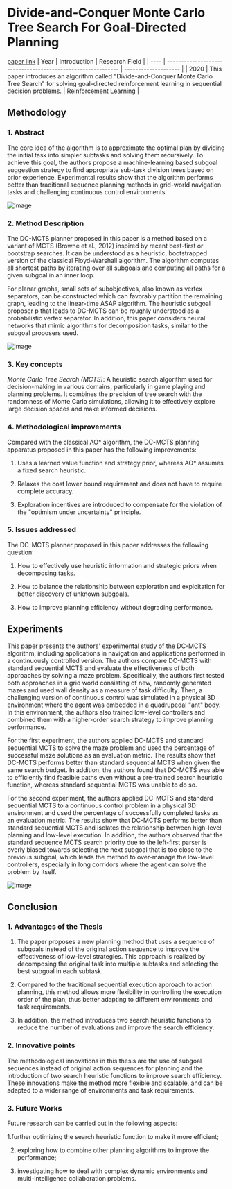 # Divide-and-Conquer Monte Carlo Tree Search For Goal-Directed Planning
[paper link](https://arxiv.org/pdf/2004.11410.pdf)
| Year | Introduction                                                         | Research Field                 |
| ---- | ------------------------------------------------------------ | -------------------- |
| 2020 | This paper introduces an algorithm called "Divide-and-Conquer Monte Carlo Tree Search" for solving goal-directed reinforcement learning in sequential decision problems.         |  Reinforcement Learning         |

## Methodology

### 1. Abstract
  The core idea of the algorithm is to approximate the optimal plan by dividing the initial task into simpler subtasks and solving them recursively. To achieve this goal, the authors propose a machine-learning based subgoal suggestion strategy to find appropriate sub-task division trees based on prior experience. Experimental results show that the algorithm performs better than traditional sequence planning methods in grid-world navigation tasks and challenging continuous control environments.

  ![image](https://github.com/Zhang-Bocheng/paper-reading/assets/160409071/481d4c3e-8f10-4be3-b082-687a85ad46af)

### 2. Method Description 
  The DC-MCTS planner proposed in this paper is a method based on a variant of MCTS (Browne et al., 2012) inspired by recent best-first or bootstrap searches. It can be understood as a heuristic, bootstrapped version of the classical Floyd-Warshall algorithm. The algorithm computes all shortest paths by iterating over all subgoals and computing all paths for a given subgoal in an inner loop. 
  
  For planar graphs, small sets of subobjectives, also known as vertex separators, can be constructed which can favorably partition the remaining graph, leading to the linear-time ASAP algorithm. The heuristic subgoal proposer p that leads to DC-MCTS can be roughly understood as a probabilistic vertex separator. In addition, this paper considers neural networks that mimic algorithms for decomposition tasks, similar to the subgoal proposers used.

  ![image](https://github.com/Zhang-Bocheng/paper-reading/assets/160409071/2b28cfff-ce4a-4a65-bd0d-c5d705b6fe06)

### 3. Key concepts
  _Monte Carlo Tree Search (MCTS)_: A heuristic search algorithm used for decision-making in various domains, particularly in game playing and planning problems. It combines the precision of tree search with the randomness of Monte Carlo simulations, allowing it to effectively explore large decision spaces and make informed decisions.
  
### 4. Methodological improvements
  Compared with the classical AO* algorithm, the DC-MCTS planning apparatus proposed in this paper has the following improvements:

  1. Uses a learned value function and strategy prior, whereas AO* assumes a fixed search heuristic.
  
  2. Relaxes the cost lower bound requirement and does not have to require complete accuracy.
  
  3. Exploration incentives are introduced to compensate for the violation of the "optimism under uncertainty" principle.

### 5. Issues addressed 
  The DC-MCTS planner proposed in this paper addresses the following question:

  1. How to effectively use heuristic information and strategic priors when decomposing tasks. 
  
  2. How to balance the relationship between exploration and exploitation for better discovery of unknown subgoals.

  3. How to improve planning efficiency without degrading performance.

## Experiments
  This paper presents the authors' experimental study of the DC-MCTS algorithm, including applications in navigation and applications performed in a continuously controlled version. The authors compare DC-MCTS with standard sequential MCTS and evaluate the effectiveness of both approaches by solving a maze problem. Specifically, the authors first tested both approaches in a grid world consisting of new, randomly generated mazes and used wall density as a measure of task difficulty. Then, a challenging version of continuous control was simulated in a physical 3D environment where the agent was embedded in a quadrupedal "ant" body. In this environment, the authors also trained low-level controllers and combined them with a higher-order search strategy to improve planning performance.

For the first experiment, the authors applied DC-MCTS and standard sequential MCTS to solve the maze problem and used the percentage of successful maze solutions as an evaluation metric. The results show that DC-MCTS performs better than standard sequential MCTS when given the same search budget. In addition, the authors found that DC-MCTS was able to efficiently find feasible paths even without a pre-trained search heuristic function, whereas standard sequential MCTS was unable to do so.

For the second experiment, the authors applied DC-MCTS and standard sequential MCTS to a continuous control problem in a physical 3D environment and used the percentage of successfully completed tasks as an evaluation metric. The results show that DC-MCTS performs better than standard sequential MCTS and isolates the relationship between high-level planning and low-level execution. In addition, the authors observed that the standard sequence MCTS search priority due to the left-first parser is overly biased towards selecting the next subgoal that is too close to the previous subgoal, which leads the method to over-manage the low-level controllers, especially in long corridors where the agent can solve the problem by itself.

![image](https://github.com/Zhang-Bocheng/paper-reading/assets/160409071/a5d41481-453d-4964-834e-64f4db50bf64)

## Conclusion

### 1. Advantages of the Thesis
  1. The paper proposes a new planning method that uses a sequence of subgoals instead of the original action sequence to improve the effectiveness of low-level strategies. This approach is realized by decomposing the original task into multiple subtasks and selecting the best subgoal in each subtask. 
  
  2. Compared to the traditional sequential execution approach to action planning, this method allows more flexibility in controlling the execution order of the plan, thus better adapting to different environments and task requirements. 
  
  3. In addition, the method introduces two search heuristic functions to reduce the number of evaluations and improve the search efficiency.
     
### 2. Innovative points
   The methodological innovations in this thesis are the use of subgoal sequences instead of original action sequences for planning and the introduction of two search heuristic functions to improve search efficiency. These innovations make the method more flexible and scalable, and can be adapted to a wider range of environments and task requirements.
   
### 3. Future Works
Future research can be carried out in the following aspects: 

  1.further optimizing the search heuristic function to make it more efficient; 
  
  2. exploring how to combine other planning algorithms to improve the performance; 
  
  3. investigating how to deal with complex dynamic environments and multi-intelligence collaboration problems.
